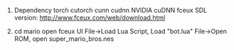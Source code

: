 1. Dependency
   torch
   cutorch
   cunn
   cudnn
   NVIDIA cuDNN
   fceux SDL version: http://www.fceux.com/web/download.html

2. cd mario
   open fceux UI
   File->Load Lua Script, Load "bot.lua"
   File->Open ROM, open super_mario_bros.nes
